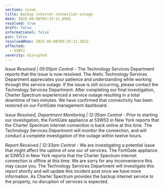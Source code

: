 ```yaml
---
section: issue
title: Backup internet connection outage
date: 2025-09-08T03:33:11.099Z
resolved: true
draft: false
informational: false
pin: false
resolvedWhen: 2025-09-08T03:35:11.101Z
affected:
  - 53W53
severity: disrupted
---
```

*Issue Resolved | 05:05pm Central* - The Technology Services Department reports that the issue is now resolved. The Atelic Technology Services Department appreciates your patience and understanding while working through this service outage. If the issue is still occurring, please contact the Technology Services Department. After completing our final investigation, Charter Spectrum experienced a service outage resulting in a total downtime of two minutes. We have confirmed that connectivity has been restored on our FortiGate management dashboard.

*Issue Resolved, Department Monitoring | 12:35am Central* - Prior to starting our investigation, the FortiGate appliance at 53W53 in New York reports that the Charter Spectrum internet connection is back online at this time. The Technology Services Department will monitor the connection, and will conduct a complete investigation of the outage within twelve hours.

*Report Received | 12:33am Central* - We are investigating a potential issue that might affect the uptime of one our of services. The FortiGate appliance at 53W53 in New York reports that the Charter Spectrum internet connection is offline at this time. We are sorry for any inconvenience this may cause you. The Technology Services Department will investigate this report shortly and will update this incident post once we have more information. As Charter Spectrum provides the backup internet service to the property, no disruption of services is expected.